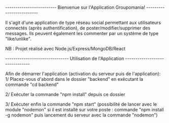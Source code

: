 ------------------------- Bienvenue sur l'Application Groupomania! -------------------------

Il s'agit d'une application de type réseau social permettant aux utilisateurs connectés
(après authentification), de poster/modifier/supprimer des messages. Ils peuvent également
les commenter par un système de type "like/unlike".

NB : Projet réalisé avec Node.js/Express/MongoDB/React

------------------------------- Utilisation de l'Application -------------------------------

Afin de démarrer l'application (activation du serveur puis de l'application):
1/ Placez-vous d'abord dans le dossier "backend" en exécutant la commande "cd backend"

2/ Exécuter la commande "npm install" depuis ce dossier

3/ Exécuter enfin la commande "npm start" (possibilité de lancer avec le module "nodemon"
   si il est installé sur votre poste : commande "npm install -g nodemon" puis lancement
   du serveur avec la commande "nodemon")



